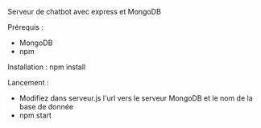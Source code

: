 Serveur de chatbot avec express et MongoDB

Prérequis :
 - MongoDB
 - npm

Installation :
npm install

Lancement :
 - Modifiez dans serveur.js l'url vers le serveur MongoDB et le nom de la base de donnée
 - npm start